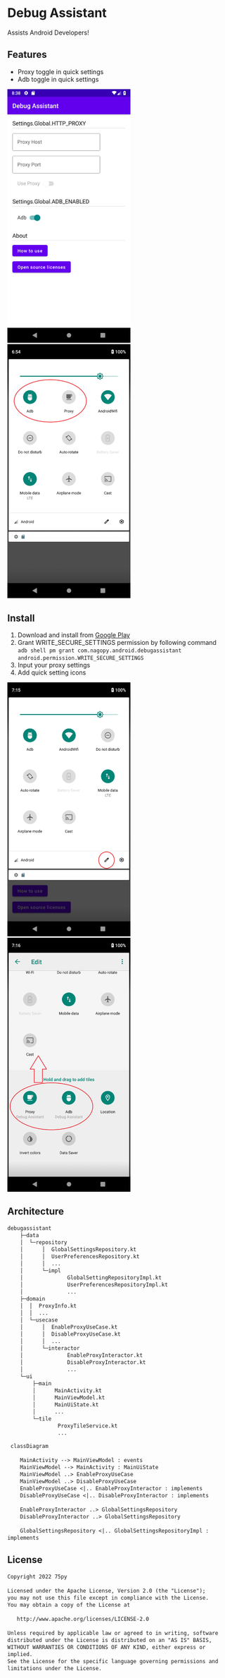 # Debug Assistant

Assists Android Developers!

## Features

* Proxy toggle in quick settings
* Adb toggle in quick settings

<img src="images/features_1.png" width="280"> <img src="images/features_2.png" width="280">

## Install

1. Download and install from [Google Play](https://play.google.com/store/apps/details?id=com.nagopy.android.debugassistant)
2. Grant WRITE_SECURE_SETTINGS permission by following command  
`adb shell pm grant com.nagopy.android.debugassistant android.permission.WRITE_SECURE_SETTINGS`
3. Input your proxy settings
4. Add quick setting icons

<img src="images/install_1.png" width="280"> <img src="images/install_2.png" width="280">

## Architecture

```
debugassistant
    ├─data
    │  └─repository
    │      │  GlobalSettingsRepository.kt
    │      │  UserPreferencesRepository.kt
    │      │  ...
    │      └─impl
    │              GlobalSettingRepositoryImpl.kt
    │              UserPreferencesRepositoryImpl.kt
    │              ...
    ├─domain
    │  │  ProxyInfo.kt
    │  │  ...
    │  └─usecase
    │      │  EnableProxyUseCase.kt
    │      │  DisableProxyUseCase.kt
    │      │  ...
    │      └─interactor
    │              EnableProxyInteractor.kt
    │              DisableProxyInteractor.kt
    │              ...
    └─ui
        ├─main
        │      MainActivity.kt
        │      MainViewModel.kt
        │      MainUiState.kt
        │      ...
        └─tile
                ProxyTileService.kt
                ...
```

```mermaid
 classDiagram
    
    MainActivity --> MainViewModel : events
    MainViewModel --> MainActivity : MainUiState
    MainViewModel ..> EnableProxyUseCase
    MainViewModel ..> DisableProxyUseCase
    EnableProxyUseCase <|.. EnableProxyInteractor : implements
    DisableProxyUseCase <|.. DisableProxyInteractor : implements

    EnableProxyInteractor ..> GlobalSettingsRepository
    DisableProxyInteractor ..> GlobalSettingsRepository

    GlobalSettingsRepository <|.. GlobalSettingsRepositoryImpl : implements
```

## License

```
Copyright 2022 75py

Licensed under the Apache License, Version 2.0 (the "License");
you may not use this file except in compliance with the License.
You may obtain a copy of the License at

   http://www.apache.org/licenses/LICENSE-2.0

Unless required by applicable law or agreed to in writing, software
distributed under the License is distributed on an "AS IS" BASIS,
WITHOUT WARRANTIES OR CONDITIONS OF ANY KIND, either express or implied.
See the License for the specific language governing permissions and
limitations under the License.
```
